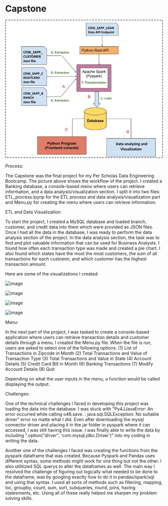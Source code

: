 # Capstone

![Alt text](image.png)

Process:

The Capstone was the final project for my Per Scholas Data Engineering Bootcamp. The picture above shows the workflow of the project. I created a Banking database, a console-based menu where users can retrieve information, and a data analysis/visualization section. I split it into two files: ETL_process.ipynp for the ETL process and data analysis/visualization part and Menu.py for creating the menu where users can retrieve information.

ETL and Data Visualization:

To start the project, I created a MySQL database and loaded branch, customer, and credit data into them which were provided as JSON files. Once I had all the data in the database, I was ready to perform the data analysis section of the project. In the data analysis section, the task was to find and plot valuable information that can be used for Business Analysts. I found how often each transaction type was made and created a pie chart. I also found which states have the most the most customers, the sum of all transactions for each custoemr, and which customer has the highest transaction amount. 

Here are some of the visualizations I created: 

![image](https://github.com/nahidnr6/Capstone/assets/64870566/4fe5c562-839b-47be-a95c-5db113c52b8b)

![image](https://github.com/nahidnr6/Capstone/assets/64870566/32decd00-0c6c-481d-98d1-e7db290f8fc1)

![image](https://github.com/nahidnr6/Capstone/assets/64870566/a3da9da8-e58c-4e29-ae65-57221a783d8a)

![image](https://github.com/nahidnr6/Capstone/assets/64870566/de181abd-dfec-45ec-9d16-d9b79846cd84)

Menu:

In the next part of the project, I was tasked to create a console-based application where users can retrieve transaction details and customer details through a menu. I created the Menu.py file. When the file is run, users are asked to select one of the following options:
(1) List of Transactions in Zipcode in Month
(2) Total Transactions and Value of Transaction Type
(3) Total Transactions and Value in State
(4) Account Details
(5) Credit Card Bill in Month
(6) Banking Transactions
(7) Modify Account Details
(8) Quit

Depending on what the user inputs in the menu, a function would be called displaying the output.

Challenges:

One of the technical challenges I faced in developing this project was loading the data into the database. I was stuck with "Py4JJavaError: An error occurred while calling o46.save.
: java.sql.SQLException: No suitable driver" error no matte what I did. Even after downloading the mysql connector driver and placing it in the jar folder in pyspark where it can accessed, I was still having this issue. I was finally able to write the data by including ".option("driver", 'com.mysql.jdbc.Driver')" into my coding in writing the data.

Another one of the challenges I faced was creating the functions from the pyspark dataframe that was created. Because Pyspark and Pandas uses different syntax, some methods might work for one thing but not the other. I also utilitized SQL querys to alter the dataframes as well. The main way I resolved the challenge of figuring out logically what needed to be done to the dataframe, was by googling exactly how to do it in pandas/spark/sql and using that syntax. I used all sorts of methods such as filtering, mapping, loc, groupby, count, sum, sort, subqueries, round, joins, having statesments, etc. Using all of these really helped me sharpen my problem solving skills.

